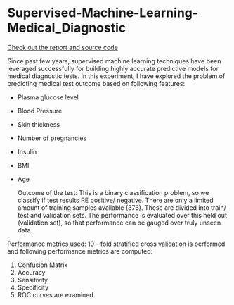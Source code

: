 # Supervised-Machine-Learning-Medical_Diagnostic   
   
[Check out the report and source code](https://github.com/DataSorcerer/Supervised-Machine-Learning-Medical_Diagnostic/blob/master/Predictive_Modelling_Medical_diagnosis.ipynb)   

   Since past few years, supervised machine learning techniques have been leveraged successfully for building highly accurate predictive models for medical diagnostic tests. In this experiment, I have explored the problem of predicting medical test outcome based on following features:
- Plasma glucose level
- Blood Pressure
- Skin thickness
- Number of pregnancies
- Insulin
- BMI
- Age
	
   Outcome of the test: This is a binary classification problem, so we classify if test results RE positive/ negative. There are only a limited amount of training samples available (376). These are divided into train/ test and validation sets. The performance is evaluated over this held out (validation set), so that performance can be gauged over truly unseen data.

Performance metrics used: 10 - fold stratified cross validation is performed and following performance metrics are computed:
1. Confusion Matrix
2. Accuracy
3. Sensitivity
4. Specificity
5. ROC curves are examined
